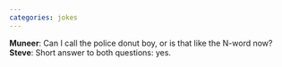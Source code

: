 ```yaml
---
categories: jokes
---
```



**Muneer**: Can I call the police donut boy, or is that like the N-word now?<br>
**Steve**: Short answer to both questions: yes.


